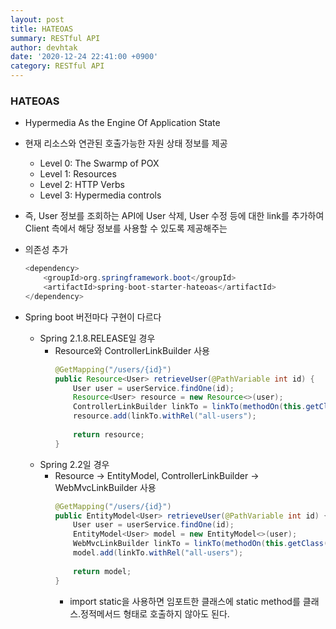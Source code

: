 ```yaml
---
layout: post
title: HATEOAS
summary: RESTful API
author: devhtak
date: '2020-12-24 22:41:00 +0900'
category: RESTful API
---
```


### HATEOAS

- Hypermedia As the Engine Of Application State
- 현재 리소스와 연관된 호출가능한 자원 상태 정보를 제공
  - Level 0: The Swarmp of POX
  - Level 1: Resources
  - Level 2: HTTP Verbs
  - Level 3: Hypermedia controls
- 즉, User 정보를 조회하는 API에 User 삭제, User 수정 등에 대한 link를 추가하여 Client 측에서 해당 정보를 사용할 수 있도록 제공해주는 

- 의존성 추가
  
  ```java
  <dependency>
      <groupId>org.springframework.boot</groupId>
      <artifactId>spring-boot-starter-hateoas</artifactId>
  </dependency>
  ```

- Spring boot 버전마다 구현이 다르다
  - Spring 2.1.8.RELEASE일 경우
    - Resource와 ControllerLinkBuilder 사용
      ```java
      @GetMapping("/users/{id}")
      public Resource<User> retrieveUser(@PathVariable int id) {
          User user = userService.findOne(id);
          Resource<User> resource = new Resource<>(user);
          ControllerLinkBuilder linkTo = linkTo(methodOn(this.getClass()).retrieveAllUsers());
          resource.add(linkTo.withRel("all-users");
          
          return resource;
      }
      ```
  - Spring 2.2일 경우
    - Resource -> EntityModel, ControllerLinkBuilder -> WebMvcLinkBuilder 사용
      ```java
      @GetMapping("/users/{id}")
      public EntityModel<User> retrieveUser(@PathVariable int id) {
          User user = userService.findOne(id);
          EntityModel<User> model = new EntityModel<>(user);
          WebMvcLinkBuilder linkTo = linkTo(methodOn(this.getClass()).retrieveAllUsers());
          model.add(linkTo.withRel("all-users");
          
          return model;
      }
      ```
        - import static을 사용하면 임포트한 클래스에 static method를 클래스.정적메서드 형태로 호출하지 않아도 된다.
